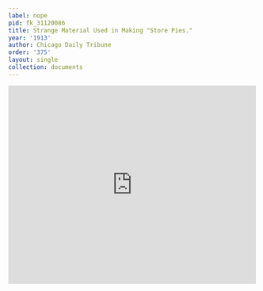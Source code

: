 ```yaml
---
label: nope
pid: fk_31120086
title: Strange Material Used in Making "Store Pies."
year: '1913'
author: Chicago Daily Tribune
order: '375'
layout: single
collection: documents
---
```

<iframe src="https://northwestern.app.box.com/embed/s/gfdxkowzw62a3fn7m3sb5s9f0ece4k2q?sortColumn=date&view=list" width="500" height="400" frameborder="0" allowfullscreen webkitallowfullscreen msallowfullscreen></iframe>
